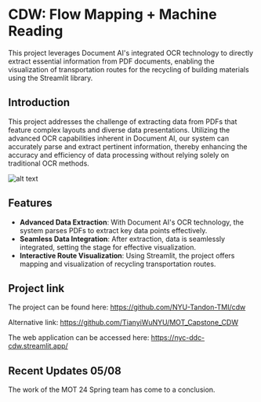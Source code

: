 # CDW: Flow Mapping + Machine Reading

This project leverages Document AI's integrated OCR technology to directly extract essential information from PDF documents, enabling the visualization of transportation routes for the recycling of building materials using the Streamlit library.

## Introduction
This project addresses the challenge of extracting data from PDFs that feature complex layouts and diverse data presentations. Utilizing the advanced OCR capabilities inherent in Document AI, our system can accurately parse and extract pertinent information, thereby enhancing the accuracy and efficiency of data processing without relying solely on traditional OCR methods.

![alt text](structure.png "Title")

## Features
- **Advanced Data Extraction**: With Document AI's OCR technology, the system parses PDFs to extract key data points effectively.
- **Seamless Data Integration**: After extraction, data is seamlessly integrated, setting the stage for effective visualization.
- **Interactive Route Visualization**: Using Streamlit, the project offers mapping and visualization of recycling transportation routes.

## Project link
The project can be found here:
https://github.com/NYU-Tandon-TMI/cdw

Alternative link:
https://github.com/TianyiWuNYU/MOT_Capstone_CDW

The web application can be accessed here:
https://nyc-ddc-cdw.streamlit.app/

## Recent Updates 05/08
The work of the MOT 24 Spring team has come to a conclusion.
